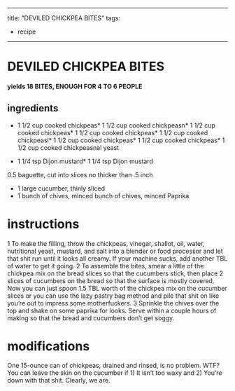 
	
---
title: "DEVILED CHICKPEA BITES"
tags:
  - recipe
---
# DEVILED CHICKPEA BITES
#### yields 18 BITES, ENOUGH FOR 4 TO 6 PEOPLE
## ingredients
* 1 1/2 cup cooked chickpeas* 1 1/2 cup cooked chickpeasn* 1 1/2 cup cooked chickpeas* 1 1/2 cup cooked chickpeas* 1 1/2 cup cooked chickpeasl* 1 1/2 cup cooked chickpeas* 1 1/2 cup cooked chickpeas* 1 1/2 cup cooked chickpeasnal yeast

* 1 1/4 tsp Dijon mustard* 1 1/4 tsp Dijon mustard

0.5 baguette, cut into slices no thicker than .5 inch
* 1 large cucumber, thinly sliced
* 1 bunch of chives, minced bunch of chives, minced
Paprika

# instructions
1 To make the filling, throw the chickpeas, vinegar, shallot, oil, water, nutritional yeast, mustard, and salt into a blender or food processor and let that shit run until it looks all creamy. If your machine sucks, add another TBL of water to get it going.
2 To assemble the bites, smear a little of the chickpea mix on the bread slices so that the cucumbers stick, then place 2 slices of cucumbers on the bread so that the surface is mostly covered. Now you can just spoon 1.5 TBL worth of the chickpea mix on the cucumber slices or you can use the lazy pastry bag method and pile that shit on like you’re out to impress some motherfuckers.
3 Sprinkle the chives over the top and shake on some paprika for looks. Serve within a couple hours of making so that the bread and cucumbers don’t get soggy.

# modifications

One 15-ounce can of chickpeas, drained and rinsed, is no problem.
 WTF?
 You can leave the skin on the cucumber if 1) It isn’t too waxy and 2) You’re down with that shit. Clearly, we are.
	
	
